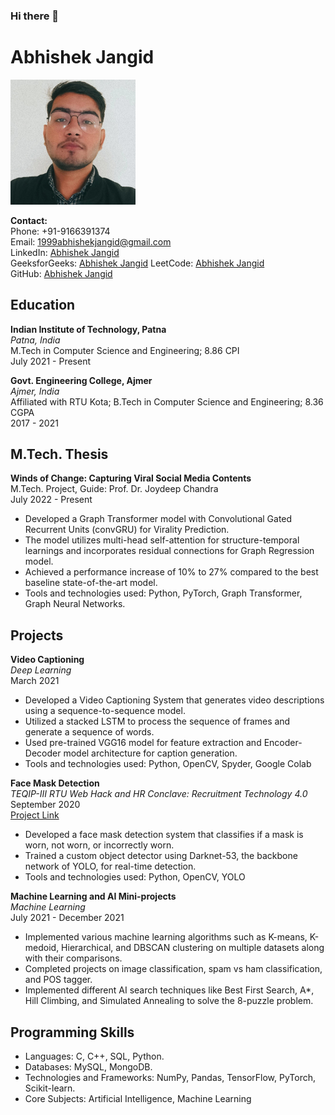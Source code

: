 ### Hi there 👋

<!--
**abhi5hekjangid/abhi5hekjangid** is a ✨ _special_ ✨ repository because its `README.md` (this file) appears on your GitHub profile.

Here are some ideas to get you started:

- 🔭 I’m currently working on ...
- 🌱 I’m currently learning ...
- 👯 I’m looking to collaborate on ...
- 🤔 I’m looking for help with ...
- 💬 Ask me about ...
- 📫 How to reach me: ...
- 😄 Pronouns: ...
- ⚡ Fun fact: ...
-->

# Abhishek Jangid
<img src="abhishek.jpeg" alt="Profile Image" width="200" height="200">
<!-- ![Profile Image](abhishek.jpeg) -->

**Contact:**  
Phone: +91-9166391374  
Email: 1999abhishekjangid@gmail.com  
LinkedIn: [Abhishek Jangid](https://www.linkedin.com/in/abhi5hekjangid)  
GeeksforGeeks: [Abhishek Jangid](https://auth.geeksforgeeks.org/user/abhishekjangid)
LeetCode: [Abhishek Jangid](https://leetcode.com/abhi5hekjangid)  
GitHub: [Abhishek Jangid](https://github.com/abhi5hekjangid)

## Education

**Indian Institute of Technology, Patna**  
*Patna, India*  
M.Tech in Computer Science and Engineering; 8.86 CPI  
July 2021 - Present

**Govt. Engineering College, Ajmer**  
*Ajmer, India*  
Affiliated with RTU Kota; B.Tech in Computer Science and Engineering; 8.36 CGPA  
2017 - 2021

## M.Tech. Thesis

**Winds of Change: Capturing Viral Social Media Contents**  
M.Tech. Project, Guide: Prof. Dr. Joydeep Chandra  
July 2022 - Present

- Developed a Graph Transformer model with Convolutional Gated Recurrent Units (convGRU) for Virality Prediction.
- The model utilizes multi-head self-attention for structure-temporal learnings and incorporates residual connections for Graph Regression model.
- Achieved a performance increase of 10% to 27% compared to the best baseline state-of-the-art model.
- Tools and technologies used: Python, PyTorch, Graph Transformer, Graph Neural Networks.

## Projects

**Video Captioning**  
*Deep Learning*  
March 2021

- Developed a Video Captioning System that generates video descriptions using a sequence-to-sequence model.
- Utilized a stacked LSTM to process the sequence of frames and generate a sequence of words.
- Used pre-trained VGG16 model for feature extraction and Encoder-Decoder model architecture for caption generation.
- Tools and technologies used: Python, OpenCV, Spyder, Google Colab

**Face Mask Detection**  
*TEQIP-III RTU Web Hack and HR Conclave: Recruitment Technology 4.0*  
September 2020  
[Project Link](https://github.com/abhishekjangid/face-mask-detection)

- Developed a face mask detection system that classifies if a mask is worn, not worn, or incorrectly worn.
- Trained a custom object detector using Darknet-53, the backbone network of YOLO, for real-time detection.
- Tools and technologies used: Python, OpenCV, YOLO

**Machine Learning and AI Mini-projects**  
*Machine Learning*  
July 2021 - December 2021

- Implemented various machine learning algorithms such as K-means, K-medoid, Hierarchical, and DBSCAN clustering on multiple datasets along with their comparisons.
- Completed projects on image classification, spam vs ham classification, and POS tagger.
- Implemented different AI search techniques like Best First Search, A*, Hill Climbing, and Simulated Annealing to solve the 8-puzzle problem.

## Programming Skills

- Languages: C, C++, SQL, Python.
- Databases: MySQL, MongoDB.
- Technologies and Frameworks: NumPy, Pandas, TensorFlow, PyTorch, Scikit-learn.
- Core Subjects: Artificial Intelligence, Machine Learning
